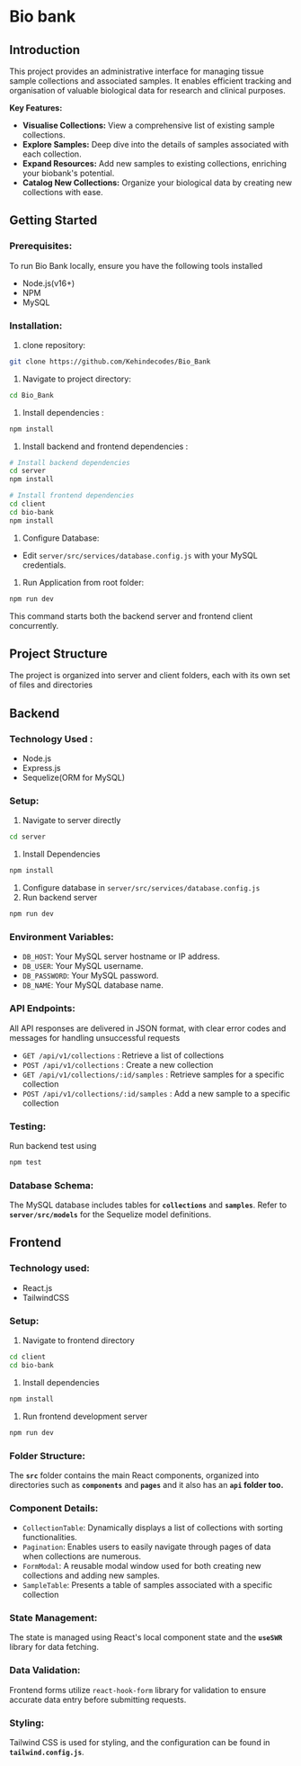 # Bio bank

## Introduction

This project provides an administrative interface for managing tissue sample collections and associated samples. It enables efficient tracking and organisation of valuable biological data for research and clinical purposes.

**Key Features:**

- **Visualise Collections:** View a comprehensive list of existing sample collections.
- **Explore Samples:** Deep dive into the details of samples associated with each collection.
- **Expand Resources:** Add new samples to existing collections, enriching your biobank's potential.
- **Catalog New Collections:** Organize your biological data by creating new collections with ease.

## Getting Started

### Prerequisites:

To run Bio Bank locally, ensure you have the following tools installed

- Node.js(v16+)
- NPM
- MySQL

### Installation:

1. clone repository:

```bash
git clone https://github.com/Kehindecodes/Bio_Bank
```

1. Navigate to project directory:

```bash
cd Bio_Bank
```

1. Install dependencies :

```bash
npm install
```

1. Install backend and frontend dependencies :

```bash
# Install backend dependencies
cd server
npm install

# Install frontend dependencies
cd client
cd bio-bank
npm install
```

1. Configure Database:
- Edit `server/src/services/database.config.js` with your MySQL credentials.
1.  Run Application from root folder:

```bash
npm run dev
```

This command starts both the backend server and frontend client concurrently.

## Project Structure

The project is organized into server and client folders, each with its own set of files and directories

## Backend

### Technology Used :

- Node.js
- Express.js
- Sequelize(ORM for MySQL)

### Setup:

1. Navigate to server directly

```bash
cd server
```

1. Install Dependencies

```bash
npm install
```

1. Configure database in `server/src/services/database.config.js`
2. Run backend server

```bash
npm run dev
```

### **Environment Variables:**

- `DB_HOST`: Your MySQL server hostname or IP address.
- `DB_USER`: Your MySQL username.
- `DB_PASSWORD`: Your MySQL password.
- `DB_NAME`: Your MySQL database name.

### API Endpoints:

All API responses are delivered in JSON format, with clear error codes and messages for handling unsuccessful requests

- `GET /api/v1/collections` : Retrieve a list of collections
- `POST /api/v1/collections` : Create a new collection
- `GET /api/v1/collections/:id/samples` : Retrieve samples for a specific collection
- `POST /api/v1/collections/:id/samples` : Add a new sample to a specific collection

### Testing:

Run backend test using

```bash
npm test
```

### Database Schema:

The MySQL database includes tables for **`collections`** and **`samples`**. Refer to **`server/src/models`** for the Sequelize model definitions.

## Frontend

### Technology used:

- React.js
- TailwindCSS

### Setup:

1. Navigate to frontend directory

```bash
cd client
cd bio-bank
```

1. Install dependencies

```bash
npm install
```

1. Run frontend development  server

```bash
npm run dev
```

### Folder Structure:

The **`src`** folder contains the main React components, organized into directories such as **`components`**  and **`pages`**  and it also has an  **`api`  folder too.**

### **Component Details:**

- `CollectionTable`: Dynamically displays a list of collections with sorting functionalities.
- `Pagination`: Enables users to easily navigate through pages of data when collections are numerous.
- `FormModal`: A reusable modal window used for both creating new collections and adding new samples.
- `SampleTable`: Presents a table of samples associated with a specific collection

### **State Management:**

The state is managed using React's local component state and the **`useSWR`** library for data fetching.

### **Data Validation:**

Frontend forms utilize `react-hook-form`  library  for validation to ensure accurate data entry before submitting requests.

### **Styling:**

Tailwind CSS is used for styling, and the configuration can be found in **`tailwind.config.js`**.
